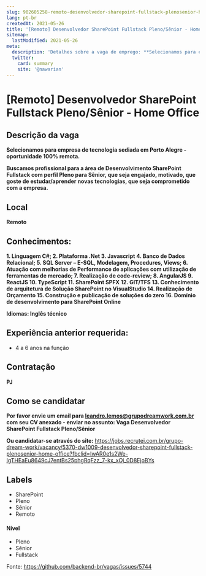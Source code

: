 ```yaml
---
slug: 902605258-remoto-desenvolvedor-sharepoint-fullstack-plenosenior-home-office
lang: pt-br
createdAt: 2021-05-26
title: '[Remoto] Desenvolvedor SharePoint Fullstack Pleno/Sênior - Home Office - Vaga de Emprego'
sitemap:
  lastModified: 2021-05-26
meta:
  description: 'Detalhes sobre a vaga de emprego: **Selecionamos para empresa de tecnologia sediada em Porto Alegre - oportunidade 100% remota.** **Buscamos profissional para a área de Desenvolvimento SharePoint Fullstack com perfil Pleno para Sênior, que seja engajado, motivado, que goste de estudar/aprender novas tecnologias, que seja comprometido com a empresa.**'
  twitter:
    card: summary
    site: '@nawarian'
---
```


# [Remoto] Desenvolvedor SharePoint Fullstack Pleno/Sênior - Home Office

## Descrição da vaga

**Selecionamos para empresa de tecnologia sediada em Porto Alegre - oportunidade 100% remota.**

**Buscamos profissional para a área de Desenvolvimento SharePoint Fullstack com perfil Pleno para Sênior, que seja engajado, motivado, que goste de estudar/aprender novas tecnologias, que seja comprometido com a empresa.**

## Local

**Remoto**

## Conhecimentos:

**1. Linguagem C#;
2. Plataforma .Net
3. Javascript
4. Banco de Dados Relacional;
5. SQL Server – E-SQL, Modelagem, Procedures, Views;
6. Atuação com melhorias de Performance de aplicações com utilização de ferramentas
de mercado;
7. Realização de code-review;
8. AngularJS
9. ReactJS
10. TypeScript
11. SharePoint SPFX
12. GIT/TFS
13. Conhecimento de arquitetura de Solução SharePoint no VisualStudio
14. Realização de Orçamento
15. Construção e publicação de soluções do zero
16. Domínio de desenvolvimento para SharePoint Online**

**Idiomas: Inglês técnico**

## Experiência anterior requerida:
- 4 a 6 anos na função

## Contratação

**PJ** 

## Como se candidatar

**Por favor envie um email para leandro.lemos@grupodreamwork.com.br com seu CV anexado - enviar no assunto: Vaga Desenvolvedor SharePoint Fullstack Pleno/Sênior**

**Ou candidatar-se através do site:** https://jobs.recrutei.com.br/grupo-dream-work/vacancy/5370-dw1009-desenvolvedor-sharepoint-fullstack-plenosenior-home-office?fbclid=IwAR0e1s2We-IgTHEaEu8649cJ7entBs25phgRqFzz_7-kx_xOj_0D8EjoBYs

## Labels
- SharePoint
- Pleno
- Sênior
- Remoto

#### Nível
- Pleno
- Sênior
- Fullstack

Fonte: https://github.com/backend-br/vagas/issues/5744